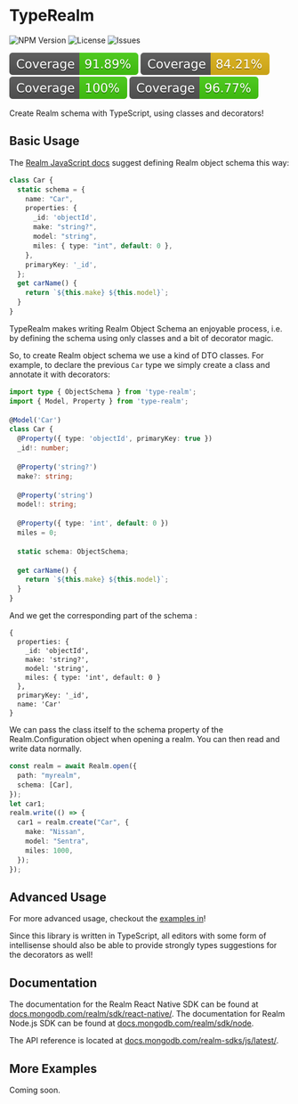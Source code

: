 # TypeRealm

![NPM Version](https://img.shields.io/npm/v/type-realm) ![License](https://img.shields.io/github/license/ibilux/type-realm) ![Issues](https://img.shields.io/github/issues/ibilux/type-realm)

![ ](coverage/badge-statements.svg) ![ ](coverage/badge-branches.svg) ![ ](coverage/badge-functions.svg) ![ ](coverage/badge-lines.svg)


Create Realm schema with TypeScript, using classes and decorators!

## Basic Usage

The [Realm JavaScript docs](https://www.mongodb.com/docs/realm/sdk/node/examples/define-a-realm-object-model/) suggest defining Realm object schema this way:

```ts
class Car {
  static schema = {
    name: "Car",
    properties: {
      _id: 'objectId',
      make: "string?",
      model: "string",
      miles: { type: "int", default: 0 },
    },
    primaryKey: '_id',
  };
  get carName() {
    return `${this.make} ${this.model}`;
  }
}
```

TypeRealm makes writing Realm Object Schema an enjoyable process, i.e. by defining the schema using only classes and a bit of decorator magic.

So, to create Realm object schema we use a kind of DTO classes. For example, to declare the previous `Car` type we simply create a class and annotate it with decorators:

```ts
import type { ObjectSchema } from 'type-realm';
import { Model, Property } from 'type-realm';

@Model('Car')
class Car {
  @Property({ type: 'objectId', primaryKey: true })
  _id!: number;

  @Property('string?')
  make?: string;

  @Property('string')
  model!: string;

  @Property({ type: 'int', default: 0 })
  miles = 0;

  static schema: ObjectSchema;

  get carName() {
    return `${this.make} ${this.model}`;
  }
}
```

And we get the corresponding part of the schema :

```
{
  properties: {
    _id: 'objectId',
    make: 'string?',
    model: 'string',
    miles: { type: 'int', default: 0 }
  },
  primaryKey: '_id',
  name: 'Car'
}
```

We can pass the class itself to the schema property of the Realm.Configuration object when opening a realm. You can then read and write data normally.

```ts
const realm = await Realm.open({
  path: "myrealm",
  schema: [Car],
});
let car1;
realm.write(() => {
  car1 = realm.create("Car", {
    make: "Nissan",
    model: "Sentra",
    miles: 1000,
  });
});
```

## Advanced Usage

For more advanced usage, checkout the [examples in](https://github.com/ibilux/type-realm/tree/master/__tests__/TypeRealm.test.ts)!


Since this library is written in TypeScript, all editors with some form of intellisense should also be able to provide strongly types suggestions for the decorators as well!

## Documentation

The documentation for the Realm React Native SDK can be found at [docs.mongodb.com/realm/sdk/react-native/](https://docs.mongodb.com/realm/sdk/react-native/). The documentation for Realm Node.js SDK can be found at [docs.mongodb.com/realm/sdk/node](https://docs.mongodb.com/realm/sdk/node/).

The API reference is located at [docs.mongodb.com/realm-sdks/js/latest/](https://docs.mongodb.com/realm-sdks/js/latest/).

## More Examples
Coming soon.
